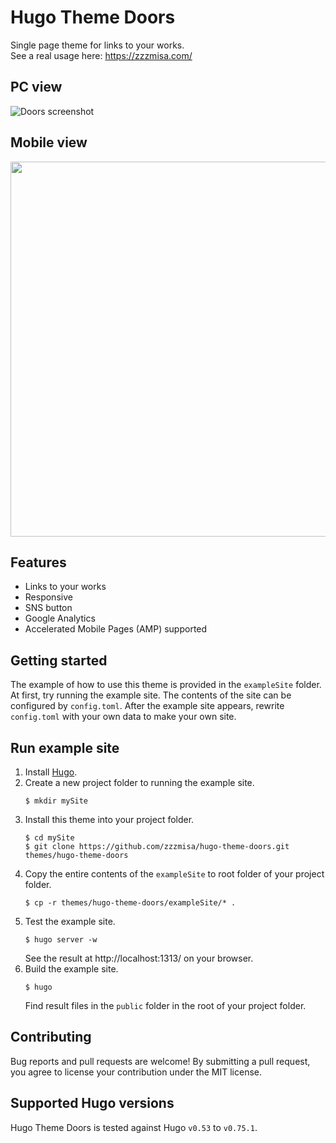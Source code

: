 # Hugo Theme Doors
Single page theme for links to your works.  
See a real usage here: https://zzzmisa.com/

## PC view
![Doors screenshot](https://github.com/zzzmisa/hugo-theme-doors/blob/master/images/screenshot.png?raw=true)

## Mobile view
<img src="https://github.com/zzzmisa/hugo-theme-doors/blob/master/images/screenshot_mb.png?raw=true" height="600">

## Features
* Links to your works
* Responsive
* SNS button
* Google Analytics
* Accelerated Mobile Pages (AMP) supported

## Getting started
The example of how to use this theme is provided in the `exampleSite` folder. At first, try running the example site. The contents of the site can be configured by `config.toml`. After the example site appears, rewrite `config.toml` with your own data to make your own site.

## Run example site
1. Install [Hugo](https://gohugo.io/).
2. Create a new project folder to running the example site.
    ```
    $ mkdir mySite
    ```
3. Install this theme into your project folder.
    ```
    $ cd mySite
    $ git clone https://github.com/zzzmisa/hugo-theme-doors.git themes/hugo-theme-doors
    ```
4. Copy the entire contents of the `exampleSite` to root folder of your project folder.
    ```
    $ cp -r themes/hugo-theme-doors/exampleSite/* .
    ```
5. Test the example site. 
    ```
    $ hugo server -w
    ```
    See the result at http://localhost:1313/ on your browser.
6. Build the example site. 
    ```
    $ hugo
    ```
    Find result files in the `public` folder in the root of your project folder.
    
## Contributing
Bug reports and pull requests are welcome! By submitting a pull request, you agree to license your contribution under the MIT license.

## Supported Hugo versions
Hugo Theme Doors is tested against Hugo `v0.53` to `v0.75.1`.
